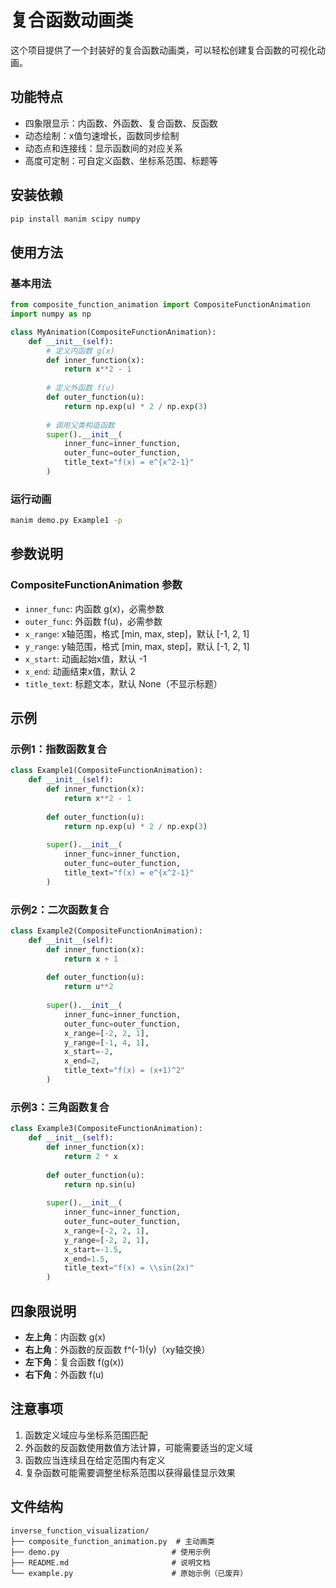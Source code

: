 # 复合函数动画类

这个项目提供了一个封装好的复合函数动画类，可以轻松创建复合函数的可视化动画。

## 功能特点

- 四象限显示：内函数、外函数、复合函数、反函数
- 动态绘制：x值匀速增长，函数同步绘制
- 动态点和连接线：显示函数间的对应关系
- 高度可定制：可自定义函数、坐标系范围、标题等

## 安装依赖

```bash
pip install manim scipy numpy
```

## 使用方法

### 基本用法

```python
from composite_function_animation import CompositeFunctionAnimation
import numpy as np

class MyAnimation(CompositeFunctionAnimation):
    def __init__(self):
        # 定义内函数 g(x)
        def inner_function(x):
            return x**2 - 1
        
        # 定义外函数 f(u)
        def outer_function(u):
            return np.exp(u) * 2 / np.exp(3)
        
        # 调用父类构造函数
        super().__init__(
            inner_func=inner_function,
            outer_func=outer_function,
            title_text="f(x) = e^{x^2-1}"
        )
```

### 运行动画

```bash
manim demo.py Example1 -p
```

## 参数说明

### CompositeFunctionAnimation 参数

- `inner_func`: 内函数 g(x)，必需参数
- `outer_func`: 外函数 f(u)，必需参数
- `x_range`: x轴范围，格式 [min, max, step]，默认 [-1, 2, 1]
- `y_range`: y轴范围，格式 [min, max, step]，默认 [-1, 2, 1]
- `x_start`: 动画起始x值，默认 -1
- `x_end`: 动画结束x值，默认 2
- `title_text`: 标题文本，默认 None（不显示标题）

## 示例

### 示例1：指数函数复合
```python
class Example1(CompositeFunctionAnimation):
    def __init__(self):
        def inner_function(x):
            return x**2 - 1
        
        def outer_function(u):
            return np.exp(u) * 2 / np.exp(3)
        
        super().__init__(
            inner_func=inner_function,
            outer_func=outer_function,
            title_text="f(x) = e^{x^2-1}"
        )
```

### 示例2：二次函数复合
```python
class Example2(CompositeFunctionAnimation):
    def __init__(self):
        def inner_function(x):
            return x + 1
        
        def outer_function(u):
            return u**2
        
        super().__init__(
            inner_func=inner_function,
            outer_func=outer_function,
            x_range=[-2, 2, 1],
            y_range=[-1, 4, 1],
            x_start=-2,
            x_end=2,
            title_text="f(x) = (x+1)^2"
        )
```

### 示例3：三角函数复合
```python
class Example3(CompositeFunctionAnimation):
    def __init__(self):
        def inner_function(x):
            return 2 * x
        
        def outer_function(u):
            return np.sin(u)
        
        super().__init__(
            inner_func=inner_function,
            outer_func=outer_function,
            x_range=[-2, 2, 1],
            y_range=[-2, 2, 1],
            x_start=-1.5,
            x_end=1.5,
            title_text="f(x) = \\sin(2x)"
        )
```

## 四象限说明

- **左上角**：内函数 g(x)
- **右上角**：外函数的反函数 f^(-1)(y)（xy轴交换）
- **左下角**：复合函数 f(g(x))
- **右下角**：外函数 f(u)

## 注意事项

1. 函数定义域应与坐标系范围匹配
2. 外函数的反函数使用数值方法计算，可能需要适当的定义域
3. 函数应当连续且在给定范围内有定义
4. 复杂函数可能需要调整坐标系范围以获得最佳显示效果

## 文件结构

```
inverse_function_visualization/
├── composite_function_animation.py  # 主动画类
├── demo.py                         # 使用示例
├── README.md                       # 说明文档
└── example.py                      # 原始示例（已废弃）
``` 